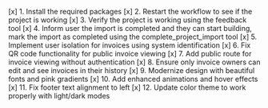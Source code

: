 [x] 1. Install the required packages
[x] 2. Restart the workflow to see if the project is working
[x] 3. Verify the project is working using the feedback tool
[x] 4. Inform user the import is completed and they can start building, mark the import as completed using the complete_project_import tool
[x] 5. Implement user isolation for invoices using system identification
[x] 6. Fix QR code functionality for public invoice viewing
[x] 7. Add public route for invoice viewing without authentication
[x] 8. Ensure only invoice owners can edit and see invoices in their history
[x] 9. Modernize design with beautiful fonts and pink gradients
[x] 10. Add enhanced animations and hover effects
[x] 11. Fix footer text alignment to left
[x] 12. Update color theme to work properly with light/dark modes